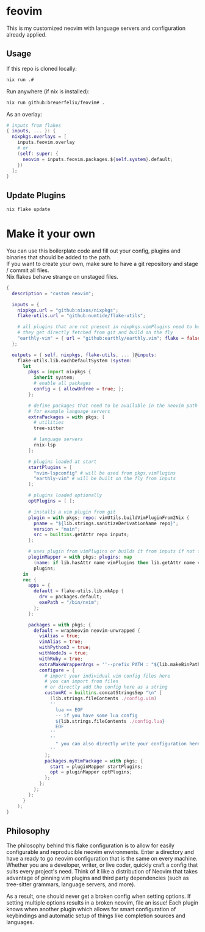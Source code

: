 # feovim

This is my customized neovim with language servers and configuration already applied.

## Usage

If this repo is cloned locally:
```bash
nix run .#
```

Run anywhere (if nix is installed):
```bash
nix run github:breuerfelix/feovim# .
```

As an overlay:
```nix
# inputs from flakes
{ inputs, ... }: {
  nixpkgs.overlays = [
    inputs.feovim.overlay
    # or
    (self: super: {
      neovim = inputs.feovim.packages.${self.system}.default;
    })
  ];
}
```

## Update Plugins

```bash
nix flake update
```

# Make it your own

You can use this boilerplate code and fill out your config, plugins and binaries that should be added to the path.  
If you want to create your own, make sure to have a git repository and stage / commit all files.  
Nix flakes behave strange on unstaged files.

```nix
{
  description = "custom neovim";

  inputs = {
    nixpkgs.url = "github:nixos/nixpkgs";
    flake-utils.url = "github:numtide/flake-utils";

    # all plugins that are not present in nixpkgs.vimPlugins need to be added here
    # they get directly fetched from git and build on the fly
    "earthly-vim" = { url = "github:earthly/earthly.vim"; flake = false; };
  };

  outputs = { self, nixpkgs, flake-utils, ... }@inputs:
    flake-utils.lib.eachDefaultSystem (system:
      let
        pkgs = import nixpkgs {
          inherit system;
          # enable all packages
          config = { allowUnfree = true; };
        };

        # define packages that need to be available in the neovim path
        # for example language servers
        extraPackages = with pkgs; [
          # utilities
          tree-sitter

          # language servers
          rnix-lsp
        ];

        # plugins loaded at start
        startPlugins = [
          "nvim-lspconfig" # will be used from pkgs.vimPlugins
          "earthly-vim" # will be built on the fly from inputs
        ];

        # plugins loaded optionally
        optPlugins = [ ];

        # installs a vim plugin from git
        plugin = with pkgs; repo: vimUtils.buildVimPluginFrom2Nix {
          pname = "${lib.strings.sanitizeDerivationName repo}";
          version = "main";
          src = builtins.getAttr repo inputs;
        };

        # uses plugin from vimPlugins or builds it from inputs if not found
        pluginMapper = with pkgs; plugins: map
          (name: if lib.hasAttr name vimPlugins then lib.getAttr name vimPlugins else (plugin name))
          plugins;
      in
      rec {
        apps = {
          default = flake-utils.lib.mkApp {
            drv = packages.default;
            exePath = "/bin/nvim";
          };
        };

        packages = with pkgs; {
          default = wrapNeovim neovim-unwrapped {
            viAlias = true;
            vimAlias = true;
            withPython3 = true;
            withNodeJs = true;
            withRuby = true;
            extraMakeWrapperArgs = ''--prefix PATH : "${lib.makeBinPath extraPackages}"'';
            configure = {
              # import your individual vim config files here
              # you can import from files
              # or directly add the config here as a string
              customRC = builtins.concatStringsSep "\n" [
                (lib.strings.fileContents ./config.vim)
                ''
                  lua << EOF
                  -- if you have some lua config
                  ${lib.strings.fileContents ./config.lua}
                  EOF
                ''
                ''
                  " you can also directly write your configuration here
                ''
              ];
              packages.myVimPackage = with pkgs; {
                start = pluginMapper startPlugins;
                opt = pluginMapper optPlugins;
              };
            };
          };
        };
      }
    );
}
```

## Philosophy

The philosophy behind this flake configuration is to allow for easily configurable and reproducible neovim environments. Enter a directory and have a ready to go neovim configuration that is the same on every machine. Whether you are a developer, writer, or live coder, quickly craft a config that suits every project's need. Think of it like a distribution of Neovim that takes advantage of pinning vim plugins and third party dependencies (such as tree-sitter grammars, language servers, and more).

As a result, one should never get a broken config when setting options. If setting multiple options results in a broken neovim, file an issue! Each plugin knows when another plugin which allows for smart configuration of keybindings and automatic setup of things like completion sources and languages.

